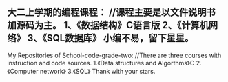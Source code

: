 大二上学期的编程课程：
//课程主要是以文件说明书加源码为主。 
1、《数据结构》C语言版 
2、《计算机网络》 
3、《SQL数据库》 
小编不易，留下星星。 
------------------------------------------------------------
My Repositories of School-code-grade-two: 
//There are three courses with instruction and code sources.
1.《Data structures and Algorthms》C 
2.《Computer network》 
3.《SQL》
Thank with your stars.
